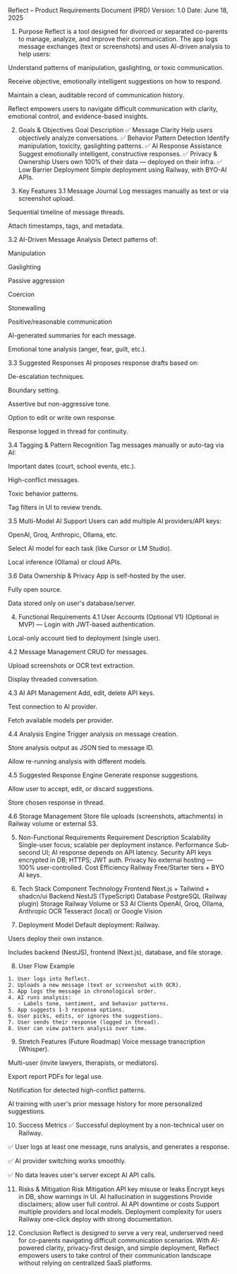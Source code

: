 Reflect – Product Requirements Document (PRD)
Version: 1.0
Date: June 18, 2025

1. Purpose
Reflect is a tool designed for divorced or separated co-parents to manage, analyze, and improve their communication. The app logs message exchanges (text or screenshots) and uses AI-driven analysis to help users:

Understand patterns of manipulation, gaslighting, or toxic communication.

Receive objective, emotionally intelligent suggestions on how to respond.

Maintain a clean, auditable record of communication history.

Reflect empowers users to navigate difficult communication with clarity, emotional control, and evidence-based insights.

2. Goals & Objectives
Goal	Description
✅ Message Clarity	Help users objectively analyze conversations.
✅ Behavior Pattern Detection	Identify manipulation, toxicity, gaslighting patterns.
✅ AI Response Assistance	Suggest emotionally intelligent, constructive responses.
✅ Privacy & Ownership	Users own 100% of their data — deployed on their infra.
✅ Low Barrier Deployment	Simple deployment using Railway, with BYO-AI APIs.

3. Key Features
3.1 Message Journal
Log messages manually as text or via screenshot upload.

Sequential timeline of message threads.

Attach timestamps, tags, and metadata.

3.2 AI-Driven Message Analysis
Detect patterns of:

Manipulation

Gaslighting

Passive aggression

Coercion

Stonewalling

Positive/reasonable communication

AI-generated summaries for each message.

Emotional tone analysis (anger, fear, guilt, etc.).

3.3 Suggested Responses
AI proposes response drafts based on:

De-escalation techniques.

Boundary setting.

Assertive but non-aggressive tone.

Option to edit or write own response.

Response logged in thread for continuity.

3.4 Tagging & Pattern Recognition
Tag messages manually or auto-tag via AI:

Important dates (court, school events, etc.).

High-conflict messages.

Toxic behavior patterns.

Tag filters in UI to review trends.

3.5 Multi-Model AI Support
Users can add multiple AI providers/API keys:

OpenAI, Groq, Anthropic, Ollama, etc.

Select AI model for each task (like Cursor or LM Studio).

Local inference (Ollama) or cloud APIs.

3.6 Data Ownership & Privacy
App is self-hosted by the user.

Fully open source.

Data stored only on user's database/server.

4. Functional Requirements
4.1 User Accounts (Optional V1)
(Optional in MVP) — Login with JWT-based authentication.

Local-only account tied to deployment (single user).

4.2 Message Management
CRUD for messages.

Upload screenshots or OCR text extraction.

Display threaded conversation.

4.3 AI API Management
Add, edit, delete API keys.

Test connection to AI provider.

Fetch available models per provider.

4.4 Analysis Engine
Trigger analysis on message creation.

Store analysis output as JSON tied to message ID.

Allow re-running analysis with different models.

4.5 Suggested Response Engine
Generate response suggestions.

Allow user to accept, edit, or discard suggestions.

Store chosen response in thread.

4.6 Storage Management
Store file uploads (screenshots, attachments) in Railway volume or external S3.

5. Non-Functional Requirements
Requirement	Description
Scalability	Single-user focus; scalable per deployment instance.
Performance	Sub-second UI; AI response depends on API latency.
Security	API keys encrypted in DB; HTTPS; JWT auth.
Privacy	No external hosting — 100% user-controlled.
Cost Efficiency	Railway Free/Starter tiers + BYO AI keys.

6. Tech Stack
Component	Technology
Frontend	Next.js + Tailwind + shadcn/ui
Backend	NestJS (TypeScript)
Database	PostgreSQL (Railway plugin)
Storage	Railway Volume or S3
AI Clients	OpenAI, Groq, Ollama, Anthropic
OCR	Tesseract (local) or Google Vision

7. Deployment Model
Default deployment: Railway.

Users deploy their own instance.

Includes backend (NestJS), frontend (Next.js), database, and file storage.

8. User Flow Example
   
```plaintext
1. User logs into Reflect.
2. Uploads a new message (text or screenshot with OCR).
3. App logs the message in chronological order.
4. AI runs analysis:
   - Labels tone, sentiment, and behavior patterns.
5. App suggests 1-3 response options.
6. User picks, edits, or ignores the suggestions.
7. User sends their response (logged in thread).
8. User can view pattern analysis over time.
```

9. Stretch Features (Future Roadmap)
Voice message transcription (Whisper).

Multi-user (invite lawyers, therapists, or mediators).

Export report PDFs for legal use.

Notification for detected high-conflict patterns.

AI training with user's prior message history for more personalized suggestions.

10. Success Metrics
✅ Successful deployment by a non-technical user on Railway.

✅ User logs at least one message, runs analysis, and generates a response.

✅ AI provider switching works smoothly.

✅ No data leaves user's server except AI API calls.

11. Risks & Mitigation
Risk	Mitigation
API key misuse or leaks	Encrypt keys in DB, show warnings in UI.
AI hallucination in suggestions	Provide disclaimers; allow user full control.
AI API downtime or costs	Support multiple providers and local models.
Deployment complexity for users	Railway one-click deploy with strong documentation.

12. Conclusion
Reflect is designed to serve a very real, underserved need for co-parents navigating difficult communication scenarios. With AI-powered clarity, privacy-first design, and simple deployment, Reflect empowers users to take control of their communication landscape without relying on centralized SaaS platforms.

